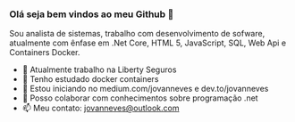 ### Olá seja bem vindos ao meu Github 👋

Sou analista de sistemas, trabalho com desenvolvimento de sofware, atualmente com ênfase em .Net Core, HTML 5, JavaScript, SQL, Web Api e Containers Docker.

- 🔭 Atualmente trabalho na Liberty Seguros
- 🌱 Tenho estudado docker containers
- 👯 Estou iniciando  no medium.com/jovanneves e dev.to/jovanneves
- 🤔 Posso colaborar com conhecimentos sobre programação .net
- 📫 Meu contato: jovanneves@outlook.com
